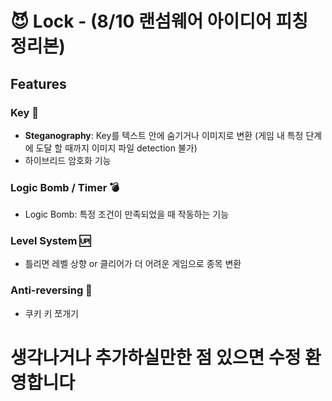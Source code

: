 # 😈 Lock - (8/10 랜섬웨어 아이디어 피칭 정리본)

## Features
### Key 🔑
- **Steganography**: Key를 텍스트 안에 숨기거나 이미지로 변환 (게임 내 특정 단계에 도달 할 때까지 이미지 파일 detection 불가)
- 하이브리드 암호화 기능
### Logic Bomb / Timer 💣
- Logic Bomb: 특정 조건이 만족되었을 때 작동하는 기능
### Level System 🆙
- 틀리면 레벨 상향 or 클리어가 더 어려운 게임으로 종목 변환
### Anti-reversing 🍪
- 쿠키 키 쪼개기

# 생각나거나 추가하실만한 점 있으면 수정 환영합니다
